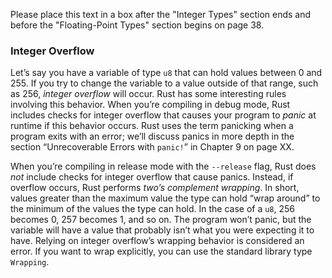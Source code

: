 Please place this text in a box after the "Integer Types" section ends and
before the "Floating-Point Types" section begins on page 38.

### Integer Overflow

Let’s say you have a variable of type `u8` that can hold values between 0 and
255. If you try to change the variable to a value outside of that range, such
as 256, *integer overflow* will occur. Rust has some interesting rules
involving this behavior. When you’re compiling in debug mode, Rust includes
checks for integer overflow that causes your program to *panic* at runtime if
this behavior occurs. Rust uses the term panicking when a program exits with an
error; we’ll discuss panics in more depth in the section “Unrecoverable Errors
with `panic!`” in Chapter 9 on page XX.

When you’re compiling in release mode with the `--release` flag, Rust does
*not* include checks for integer overflow that cause panics. Instead, if
overflow occurs, Rust performs *two’s complement wrapping*. In short, values
greater than the maximum value the type can hold “wrap around” to the minimum
of the values the type can hold. In the case of a `u8`, 256 becomes 0, 257
becomes 1, and so on. The program won’t panic, but the variable will have a
value that probably isn’t what you were expecting it to have. Relying on
integer overflow’s wrapping behavior is considered an error. If you want to
wrap explicitly, you can use the standard library type `Wrapping`.
